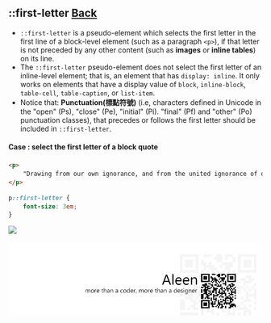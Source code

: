 ## ::first-letter [**Back**](./../pseudoClass.md)

- `::first-letter` is a pseudo-element which selects the first letter in the first line of a block-level element (such as a paragraph `<p>`), if that letter is not preceded by any other content (such as **images** or **inline tables**) on its line.
- The `::first-letter` pseudo-element does not select the first letter of an inline-level element; that is, an element that has `display: inline`. It only works on elements that have a display value of `block`, `inline-block`, `table-cell`, `table-caption`, or `list-item`.
- Notice that: **Punctuation(標點符號)** (i.e, characters defined in Unicode in the "open" (Ps), "close" (Pe), "initial" (Pi). "final" (Pf) and "other" (Po) punctuation classes), that precedes or follows the first letter should be included in `::first-letter`.

#### Case : select the first letter of a block quote

```html
<p>
    "Drawing from our own ignorance, and from the united ignorance of others (most freely and generously bestowed), we mapped out the details of the campaign with glibness and ease. At Vardö we were to purchase furs to wear and horses to ride."
</p>
```

```css
p::first-letter {
    font-size: 3em;
}
```

<img src="./first-letter-with-punctuation.png.png">

<a href="http://aleen42.github.io/" target="_blank" ><img src="./../../../pic/tail.gif"></a>